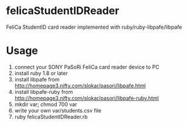 felicaStudentIDReader
=====================

FeliCa StudentID card reader implemented with ruby/ruby-libpafe/libpafe


Usage
=====

1. connect your SONY PaSoRi FeliCa card reader device to PC
2. install ruby 1.8 or later
3. install libpafe from http://homepage3.nifty.com/slokar/pasori/libpafe.html
4. install libpafe-ruby from http://homepage3.nifty.com/slokar/pasori/libpafe-ruby.html
5. mkdir var; chmod 700 var
6. write your own var/students.csv file 
7. ruby felicaStudentIDReader.rb
